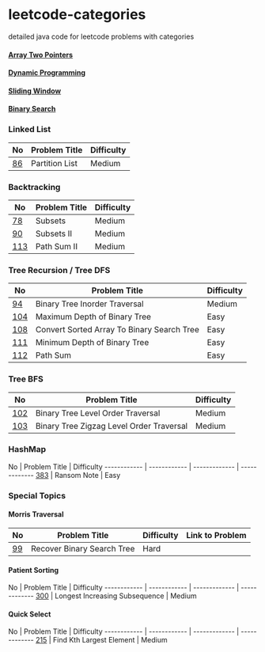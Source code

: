 # leetcode-categories
detailed java code for leetcode problems with categories


#### [Array Two Pointers](https://github.com/sharkchili6868/leetcode-categories/blob/master/markups/twopointers.md)

#### [Dynamic Programming](https://github.com/sharkchili6868/leetcode-categories/blob/master/markups/dp.md)


#### [Sliding Window](https://github.com/sharkchili6868/leetcode-categories/blob/master/markups/slidingwindow.md)

#### [Binary Search](https://github.com/sharkchili6868/leetcode-categories/blob/master/markups/binarysearch.md)

### Linked List
No | Problem Title | Difficulty 
------------ | ------------ | -------------  
[86](https://leetcode.com/problems/partition-list/) | Partition List | Medium

### Backtracking
No | Problem Title | Difficulty
------------ | ------------ | -------------
[78](https://leetcode.com/problems/subsets/) | Subsets | Medium
[90](https://leetcode.com/problems/subsets-ii/) | Subsets II | Medium
[113](https://leetcode.com/problems/path-sum-ii/) | Path Sum II | Medium

### Tree Recursion / Tree DFS
No | Problem Title | Difficulty
------------ | ------------ | -------------
[94](https://leetcode.com/problems/binary-tree-inorder-traversal/) | Binary Tree Inorder Traversal | Medium
[104](https://leetcode.com/problems/maximum-depth-of-binary-tree/) | Maximum Depth of Binary Tree | Easy
[108](https://leetcode.com/problems/convert-sorted-array-to-binary-search-tree/) | Convert Sorted Array To Binary Search Tree | Easy
[111](https://leetcode.com/problems/minimum-depth-of-binary-tree/) | Minimum Depth of Binary Tree | Easy
[112](https://leetcode.com/problems/path-sum/) | Path Sum | Easy

### Tree BFS
No | Problem Title | Difficulty
------------ | ------------ | -------------
[102](https://leetcode.com/problems/binary-tree-level-order-traversal/) | Binary Tree Level Order Traversal | Medium
[103](https://leetcode.com/problems/binary-tree-zigzag-level-order-traversal/) | Binary Tree Zigzag Level Order Traversal | Medium

### HashMap
No | Problem Title | Difficulty
------------ | ------------ | ------------- | -------------
[383](https://leetcode.com/problems/ransom-note/) | Ransom Note | Easy

### Special Topics

#### Morris Traversal
No | Problem Title | Difficulty | Link to Problem
------------ | ------------ | ------------- | -------------
[99](https://leetcode.com/problems/recover-binary-search-tree/) | Recover Binary Search Tree | Hard

#### Patient Sorting 
No | Problem Title | Difficulty
------------ | ------------ | ------------- | -------------
[300](https://leetcode.com/problems/longest-increasing-subsequence/) | Longest Increasing Subsequence | Medium

#### Quick Select
No | Problem Title | Difficulty
------------ | ------------ | ------------- | -------------
[215](https://leetcode.com/problems/kth-largest-element-in-an-array/submissions/) | Find Kth Largest Element | Medium
